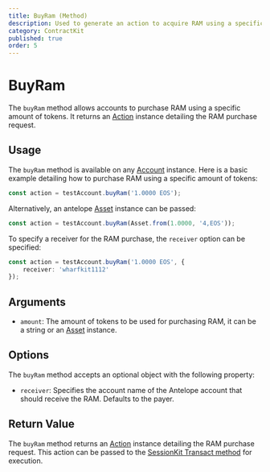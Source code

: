 ```yaml
---
title: BuyRam (Method)
description: Used to generate an action to acquire RAM using a specific amount of tokens.
category: ContractKit
published: true
order: 5
---
```


# BuyRam

The `buyRam` method allows accounts to purchase RAM using a specific amount of tokens. It returns an [Action](/docs/antelope/action) instance detailing the RAM purchase request.

## Usage

The `buyRam` method is available on any [Account](/docs/account-kit/account) instance. Here is a basic example detailing how to purchase RAM using a specific amount of tokens:

```typescript
const action = testAccount.buyRam('1.0000 EOS');
```

Alternatively, an antelope [Asset](/docs/antelope/asset) instance can be passed:

```typescript
const action = testAccount.buyRam(Asset.from(1.0000, '4,EOS'));
```

To specify a receiver for the RAM purchase, the `receiver` option can be specified:

```typescript
const action = testAccount.buyRam('1.0000 EOS', {
    receiver: 'wharfkit1112'
});
```

## Arguments

- `amount`: The amount of tokens to be used for purchasing RAM, it can be a string or an [Asset](/docs/antelope/asset) instance.

## Options

The `buyRam` method accepts an optional object with the following property:

- `receiver`: Specifies the account name of the Antelope account that should receive the RAM. Defaults to the payer.

## Return Value

The `buyRam` method returns an [Action](/docs/antelope/action) instance detailing the RAM purchase request. This action can be passed to the [SessionKit Transact method](/docs/session-kit/transact) for execution.

